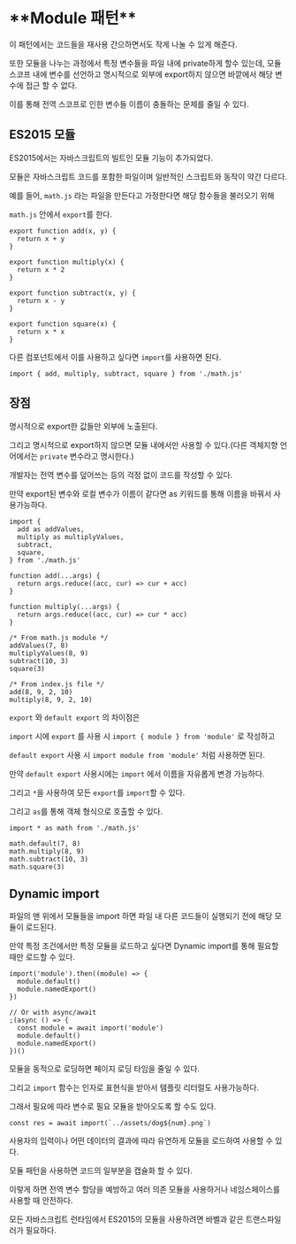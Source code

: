 # \***\*Module 패턴\*\***

이 패턴에서는 코드들을 재사용 간으하면서도 작게 나눌 수 있게 해준다.

또한 모듈을 나누는 과정에서 특정 변수들을 파일 내에 private하게 할수 있는데, 모듈 스코프 내에 변수를 선언하고 명시적으로 외부에 export하지 않으면 바깥에서 해당 변수에 접근 할 수 없다.

이를 통해 전역 스코프로 인한 변수들 이름이 충돌하는 문제를 줄일 수 있다.

## ES2015 모듈

ES2015에서는 자바스크립트의 빌트인 모듈 기능이 추가되었다.

모듈은 자바스크립트 코드를 포함한 파일이며 일반적인 스크립트와 동작이 약간 다르다.

예를 들어, `math.js` 라는 파일을 만든다고 가정한다면 해당 함수들을 불러오기 위해

`math.js` 안에서 `export`를 한다.

```tsx
export function add(x, y) {
  return x + y
}

export function multiply(x) {
  return x * 2
}

export function subtract(x, y) {
  return x - y
}

export function square(x) {
  return x * x
}
```

다른 컴포넌트에서 이를 사용하고 싶다면 `import`를 사용하면 된다.

`import { add, multiply, subtract, square } from './math.js'`

## 장점

명시적으로 export한 값들만 외부에 노출된다.

그리고 명시적으로 export하지 않으면 모듈 내에서만 사용할 수 있다.(다른 객체지향 언어에서는 `private` 변수라고 명시한다.)

개발자는 전역 변수를 덮어쓰는 등의 걱정 없이 코드를 작성할 수 있다.

만약 export된 변수와 로컬 변수가 이름이 같다면 as 키워드를 통해 이름을 바꿔서 사용가능하다.

```tsx
import {
  add as addValues,
  multiply as multiplyValues,
  subtract,
  square,
} from './math.js'

function add(...args) {
  return args.reduce((acc, cur) => cur + acc)
}

function multiply(...args) {
  return args.reduce((acc, cur) => cur * acc)
}

/* From math.js module */
addValues(7, 8)
multiplyValues(8, 9)
subtract(10, 3)
square(3)

/* From index.js file */
add(8, 9, 2, 10)
multiply(8, 9, 2, 10)
```

`export` 와 `default export` 의 차이점은

`import` 시에 `export` 를 사용 시 `import { module } from 'module'` 로 작성하고

`default export` 사용 시 `import module from 'module'` 처럼 사용하면 된다.

만약 `default export` 사용시에는 `import` 에서 이름을 자유롭게 변경 가능하다.

그리고 `*`을 사용하여 모든 `export`를 `import`할 수 있다.

그리고 `as`를 통해 객체 형식으로 호출할 수 있다.

```tsx
import * as math from './math.js'

math.default(7, 8)
math.multiply(8, 9)
math.subtract(10, 3)
math.square(3)
```

## Dynamic import

파일의 맨 위에서 모듈들을 import 하면 파일 내 다른 코드들이 실행되기 전에 해당 모듈이 로드된다.

만약 특정 조건에서만 특정 모듈을 로드하고 싶다면 Dynamic import를 통해 필요할 때만 로드할 수 있다.

```tsx
import('module').then((module) => {
  module.default()
  module.namedExport()
})

// Or with async/await
;(async () => {
  const module = await import('module')
  module.default()
  module.namedExport()
})()
```

모듈을 동적으로 로딩하면 페이지 로딩 타임을 줄일 수 있다.

그리고 `import` 함수는 인자로 표현식을 받아서 템플릿 리터럴도 사용가능하다.

그래서 필요에 따라 변수로 필요 모듈을 받아오도록 할 수도 있다.

```tsx
const res = await import(`../assets/dog${num}.png`)
```

사용자의 입력이나 어떤 데이터의 결과에 따라 유연하게 모듈을 로드하여 사용할 수 있다.

모듈 패턴을 사용하면 코드의 일부분을 캡슐화 할 수 있다.

이렇게 하면 전역 변수 할당을 예방하고 여러 의존 모듈을 사용하거나 네임스페이스를 사용할 때 안전하다.

모든 자바스크립트 런타임에서 ES2015의 모듈을 사용하려면 바벨과 같은 트랜스파일러가 필요하다.
